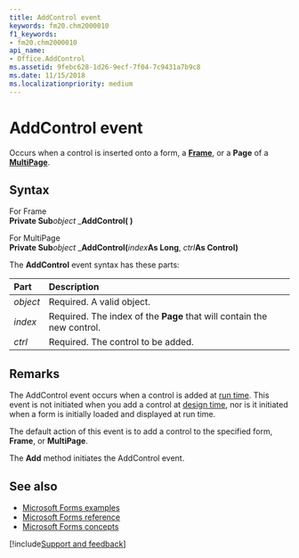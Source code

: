 ```yaml
---
title: AddControl event
keywords: fm20.chm2000010
f1_keywords:
- fm20.chm2000010
api_name:
- Office.AddControl
ms.assetid: 9febc628-1d26-9ecf-7f04-7c9431a7b9c8
ms.date: 11/15/2018
ms.localizationpriority: medium
---
```



# AddControl event

Occurs when a control is inserted onto a form, a **[Frame](frame-control.md)**, or a **Page** of a **[MultiPage](multipage-control.md)**.

## Syntax

For Frame  <br/>
**Private Sub**_object_ _**AddControl( )**

For MultiPage  <br/>
**Private Sub**_object_ _**AddControl(**_index_**As Long**, _ctrl_**As Control)**

The **AddControl** event syntax has these parts:

|Part|Description|
|:-----|:-----|
| _object_|Required. A valid object.|
| _index_|Required. The index of the **Page** that will contain the new control.|
| _ctrl_|Required. The control to be added.|

## Remarks

The AddControl event occurs when a control is added at [run time](../../Glossary/vbe-glossary.md#run-time). This event is not initiated when you add a control at [design time](../../Glossary/vbe-glossary.md#design-time), nor is it initiated when a form is initially loaded and displayed at run time.

The default action of this event is to add a control to the specified form, **Frame**, or **MultiPage**.

The **Add** method initiates the AddControl event.

## See also

- [Microsoft Forms examples](examples-microsoft-forms.md)
- [Microsoft Forms reference](reference-microsoft-forms.md)
- [Microsoft Forms concepts](concepts-microsoft-forms.md)

[!include[Support and feedback](~/includes/feedback-boilerplate.md)]